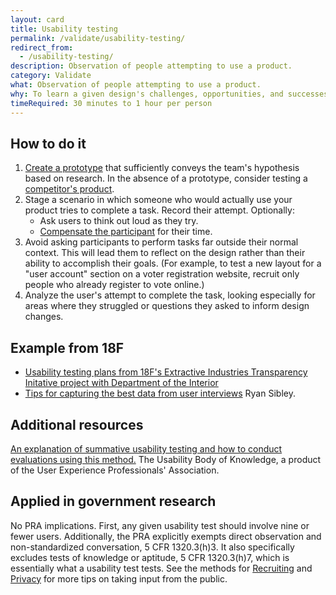 ```yaml
---
layout: card
title: Usability testing
permalink: /validate/usability-testing/
redirect_from:
  - /usability-testing/
description: Observation of people attempting to use a product.
category: Validate
what: Observation of people attempting to use a product.
why: To learn a given design's challenges, opportunities, and successes.
timeRequired: 30 minutes to 1 hour per person
---
```


## How to do it

1. [Create a prototype](/make/prototyping/#prototyping) that sufficiently conveys the team's hypothesis based on research. In the absence of a prototype, consider testing a [competitor's product](/decide/comparative-analysis/#comparative-analysis).
1. Stage a scenario in which someone who would actually use your product tries to complete a task. Record their attempt. Optionally:
    - Ask users to think out loud as they try.
    - [Compensate the participant](/fundamentals/incentives/#incentives) for their time.
1. Avoid asking participants to perform tasks far outside their normal context. This will lead them to reflect on the design rather than their ability to accomplish their goals. (For example, to test a new layout for a "user account" section on a voter registration website, recruit only people who already register to vote online.)
1. Analyze the user's attempt to complete the task, looking especially for areas where they struggled or questions they asked to inform design changes.

<section class="method--section method--section--18f-example" markdown="1" >

## Example from 18F

- [Usability testing plans from 18F's Extractive Industries Transparency Initative project with Department of the Interior](https://github.com/18F/doi-extractives-data/tree/research/research)
- [Tips for capturing the best data from user interviews](https://18f.gsa.gov/2016/02/09/tips-for-capturing-the-best-data-from-user-interviews/) Ryan Sibley.

</section>

<section class="method--section method--section--additional-resources" markdown="1">

## Additional resources

[An explanation of summative usability testing and how to conduct evaluations using this method.](http://www.usabilitybok.org/summative-usability-testing) The Usability Body of Knowledge, a product of the User Experience Professionals' Association.
</section>

<section class="method--section method--section--government-considerations" markdown="1" >

## Applied in government research

No PRA implications. First, any given usability test should involve nine or fewer users. Additionally, the PRA explicitly exempts direct observation and non-standardized conversation, 5 CFR 1320.3(h)3. It also specifically excludes tests of knowledge or aptitude, 5 CFR 1320.3(h)7, which is essentially what a usability test tests. See the methods for [Recruiting](/fundamentals/recruiting/#recruiting) and [Privacy](/fundamentals/privacy/#privacy) for more tips on taking input from the public.
</section>
